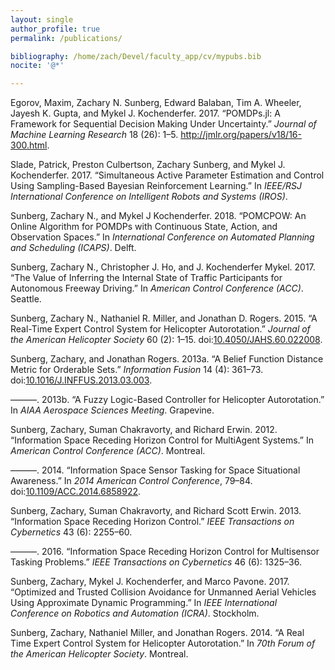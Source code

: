 ```yaml
---
layout: single
author_profile: true
permalink: /publications/

bibliography: /home/zach/Devel/faculty_app/cv/mypubs.bib
nocite: '@*'

---
```

<!DOCTYPE html PUBLIC "-//W3C//DTD XHTML 1.0 Transitional//EN" "http://www.w3.org/TR/xhtml1/DTD/xhtml1-transitional.dtd">
<html xmlns="http://www.w3.org/1999/xhtml">
<head>
  <meta http-equiv="Content-Type" content="text/html; charset=utf-8" />
  <meta http-equiv="Content-Style-Type" content="text/css" />
  <meta name="generator" content="pandoc" />
  <title></title>
  <style type="text/css">code{white-space: pre;}</style>
</head>
<body>
<div id="refs" class="references">
<div id="ref-egorov2017pomdps">
<p>Egorov, Maxim, Zachary N. Sunberg, Edward Balaban, Tim A. Wheeler, Jayesh K. Gupta, and Mykel J. Kochenderfer. 2017. “POMDPs.jl: A Framework for Sequential Decision Making Under Uncertainty.” <em>Journal of Machine Learning Research</em> 18 (26): 1–5. <a href="http://jmlr.org/papers/v18/16-300.html" class="uri">http://jmlr.org/papers/v18/16-300.html</a>.</p>
</div>
<div id="ref-slade2017simultaneous">
<p>Slade, Patrick, Preston Culbertson, Zachary Sunberg, and Mykel J. Kochenderfer. 2017. “Simultaneous Active Parameter Estimation and Control Using Sampling-Based Bayesian Reinforcement Learning.” In <em>IEEE/RSJ International Conference on Intelligent Robots and Systems (IROS)</em>.</p>
</div>
<div id="ref-sunberg2018pomcpow">
<p>Sunberg, Zachary N., and Mykel J Kochenderfer. 2018. “POMCPOW: An Online Algorithm for POMDPs with Continuous State, Action, and Observation Spaces.” In <em>International Conference on Automated Planning and Scheduling (ICAPS)</em>. Delft.</p>
</div>
<div id="ref-sunberg2017value">
<p>Sunberg, Zachary N., Christopher J. Ho, and J. Kochenderfer Mykel. 2017. “The Value of Inferring the Internal State of Traffic Participants for Autonomous Freeway Driving.” In <em>American Control Conference (ACC)</em>. Seattle.</p>
</div>
<div id="ref-sunberg2015real">
<p>Sunberg, Zachary N., Nathaniel R. Miller, and Jonathan D. Rogers. 2015. “A Real-Time Expert Control System for Helicopter Autorotation.” <em>Journal of the American Helicopter Society</em> 60 (2): 1–15. doi:<a href="https://doi.org/10.4050/JAHS.60.022008">10.4050/JAHS.60.022008</a>.</p>
</div>
<div id="ref-sunberg2013belief">
<p>Sunberg, Zachary, and Jonathan Rogers. 2013a. “A Belief Function Distance Metric for Orderable Sets.” <em>Information Fusion</em> 14 (4): 361–73. doi:<a href="https://doi.org/10.1016/J.INFFUS.2013.03.003">10.1016/J.INFFUS.2013.03.003</a>.</p>
</div>
<div id="ref-sunberg2013fuzzy">
<p>———. 2013b. “A Fuzzy Logic-Based Controller for Helicopter Autorotation.” In <em>AIAA Aerospace Sciences Meeting</em>. Grapevine.</p>
</div>
<div id="ref-sunberg2012information">
<p>Sunberg, Zachary, Suman Chakravorty, and Richard Erwin. 2012. “Information Space Receding Horizon Control for Multi­Agent Systems.” In <em>American Control Conference (ACC)</em>. Montreal.</p>
</div>
<div id="ref-sunberg2014space">
<p>———. 2014. “Information Space Sensor Tasking for Space Situational Awareness.” In <em>2014 American Control Conference</em>, 79–84. doi:<a href="https://doi.org/10.1109/ACC.2014.6858922">10.1109/ACC.2014.6858922</a>.</p>
</div>
<div id="ref-sunberg2013information">
<p>Sunberg, Zachary, Suman Chakravorty, and Richard Scott Erwin. 2013. “Information Space Receding Horizon Control.” <em>IEEE Transactions on Cybernetics</em> 43 (6): 2255–60.</p>
</div>
<div id="ref-sunberg2016information">
<p>———. 2016. “Information Space Receding Horizon Control for Multisensor Tasking Problems.” <em>IEEE Transactions on Cybernetics</em> 46 (6): 1325–36.</p>
</div>
<div id="ref-sunberg2016trusted">
<p>Sunberg, Zachary, Mykel J. Kochenderfer, and Marco Pavone. 2017. “Optimized and Trusted Collision Avoidance for Unmanned Aerial Vehicles Using Approximate Dynamic Programming.” In <em>IEEE International Conference on Robotics and Automation (ICRA)</em>. Stockholm.</p>
</div>
<div id="ref-sunberg2014real">
<p>Sunberg, Zachary, Nathaniel Miller, and Jonathan Rogers. 2014. “A Real Time Expert Control System for Helicopter Autorotation.” In <em>70th Forum of the American Helicopter Society</em>. Montreal.</p>
</div>
</div>
</body>
</html>
